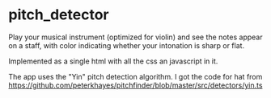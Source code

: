 # pitch_detector

Play your musical instrument (optimized for violin) and see the notes appear on a staff, with color indicating whether your intonation is sharp or flat.

Implemented as a single html with all the css an javascript in it.

The app uses the "Yin" pitch detection algorithm. I got the code for hat from https://github.com/peterkhayes/pitchfinder/blob/master/src/detectors/yin.ts

